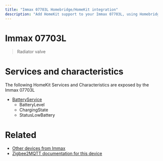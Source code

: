 ```yaml
---
title: "Immax 07703L Homebridge/HomeKit integration"
description: "Add HomeKit support to your Immax 07703L, using Homebridge, Zigbee2MQTT and homebridge-z2m."
---
```

<!---
This file has been GENERATED using src/docgen/docgen.ts
DO NOT EDIT THIS FILE MANUALLY!
-->
# Immax 07703L
> Radiator valve


# Services and characteristics
The following HomeKit Services and Characteristics are exposed by
the Immax 07703L

* [BatteryService](../../battery.md)
  * BatteryLevel
  * ChargingState
  * StatusLowBattery


# Related
* [Other devices from Immax](../index.md#immax)
* [Zigbee2MQTT documentation for this device](https://www.zigbee2mqtt.io/devices/07703L.html)